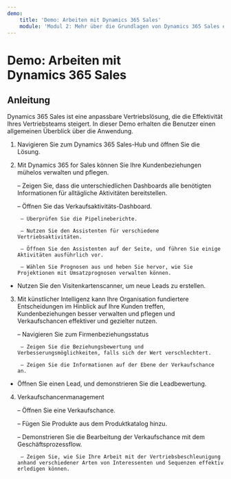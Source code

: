 ```yaml
---
demo:
    title: 'Demo: Arbeiten mit Dynamics 365 Sales'
    module: 'Modul 2: Mehr über die Grundlagen von Dynamics 365 Sales erfahren'
---
```


# Demo: Arbeiten mit Dynamics 365 Sales

## Anleitung

Dynamics 365 Sales ist eine anpassbare Vertriebslösung, die die Effektivität Ihres Vertriebsteams steigert. In dieser Demo erhalten die Benutzer einen allgemeinen Überblick über die Anwendung. 

1. Navigieren Sie zum Dynamics 365 Sales-Hub und öffnen Sie die Lösung.

2. Mit Dynamics 365 for Sales können Sie Ihre Kundenbeziehungen mühelos verwalten und pflegen.

	– Zeigen Sie, dass die unterschiedlichen Dashboards alle benötigten Informationen für alltägliche Aktivitäten bereitstellen. 

	– Öffnen Sie das Verkaufsaktivitäts-Dashboard.

		– Überprüfen Sie die Pipelineberichte. 

		– Nutzen Sie den Assistenten für verschiedene Vertriebsaktivitäten.

		– Öffnen Sie den Assistenten auf der Seite, und führen Sie einige Aktivitäten ausführlich vor.

		– Wählen Sie Prognosen aus und heben Sie hervor, wie Sie Projektionen mit Umsatzprognosen verwalten können. 

- Nutzen Sie den Visitenkartenscanner, um neue Leads zu erstellen.

3. Mit künstlicher Intelligenz kann Ihre Organisation fundiertere Entscheidungen im Hinblick auf Ihre Kunden treffen, Kundenbeziehungen besser verwalten und pflegen und Verkaufschancen effektiver und gezielter nutzen. 

	– Navigieren Sie zum Firmenbeziehungsstatus

		– Zeigen Sie die Beziehungsbewertung und Verbesserungsmöglichkeiten, falls sich der Wert verschlechtert.

		– Zeigen Sie die Informationen auf der Ebene der Verkaufschance an.

- Öffnen Sie einen Lead, und demonstrieren Sie die Leadbewertung.

4. Verkaufschancenmanagement

	– Öffnen Sie eine Verkaufschance. 

	– Fügen Sie Produkte aus dem Produktkatalog hinzu.

	– Demonstrieren Sie die Bearbeitung der Verkaufschance mit dem Geschäftsprozessflow.

		– Zeigen Sie, wie Sie Ihre Arbeit mit der Vertriebsbeschleunigung anhand verschiedener Arten von Interessenten und Sequenzen effektiv erledigen können. 
